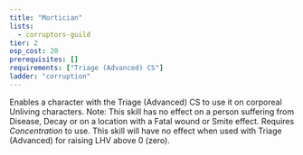 ```yaml
---
title: "Mortician"
lists:
  - corruptors-guild
tier: 2
osp_cost: 20
prerequisites: []
requirements: ["Triage (Advanced) CS"]
ladder: "corruption"
---
```


Enables a character with the Triage (Advanced) CS to use it on corporeal Unliving characters. Note: This skill has no effect on a person suffering from Disease, Decay or on a location with a Fatal wound or Smite effect. Requires _Concentration_ to use. This skill will have no effect when used with Triage (Advanced) for raising LHV above 0 (zero).
